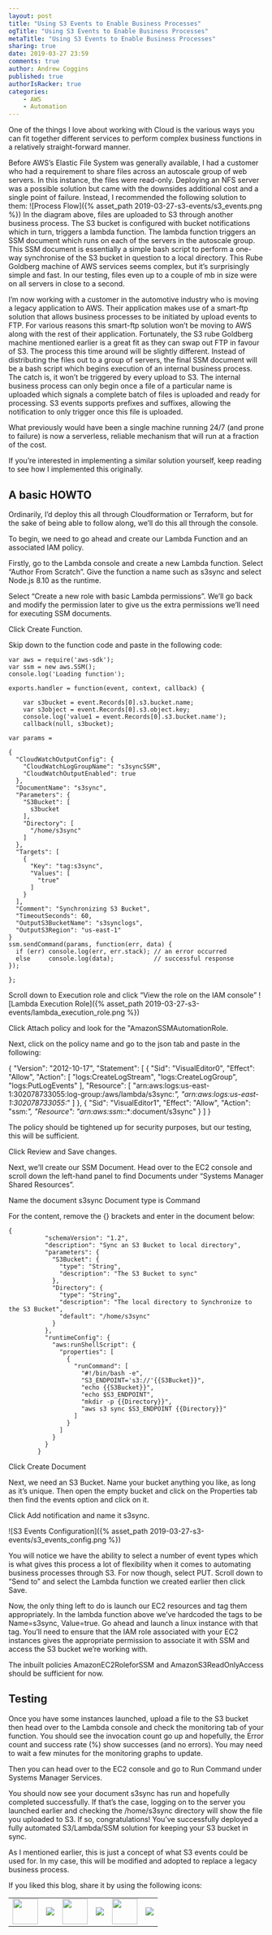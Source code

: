 ```yaml
---
layout: post
title: "Using S3 Events to Enable Business Processes"
ogTitle: "Using S3 Events to Enable Business Processes"
metaTitle: "Using S3 Events to Enable Business Processes"
sharing: true
date: 2019-03-27 23:59
comments: true
author: Andrew Coggins
published: true
authorIsRacker: true
categories:
    - AWS
    - Automation
---
```


One of the things I love about working with Cloud is the various ways you can fit together different services to perform complex business functions in a relatively straight-forward manner.

Before AWS’s Elastic File System was generally available, I had a customer who had a requirement to share files across an autoscale group of web servers. In this instance, the files were read-only. Deploying an NFS server was a possible solution but came with the downsides additional cost and a single point of failure. Instead, I recommended the following solution to them:
![Process Flow]({% asset_path 2019-03-27-s3-events/s3_events.png %}) 
In the diagram above, files are uploaded to S3 through another business process. The S3 bucket is configured with bucket notifications which in turn, triggers a lambda function. The lambda function triggers an SSM document which runs on each of the servers in the autoscale group. This SSM document is essentially a simple bash script to perform a one-way synchronise of the S3 bucket in question to a local directory. This Rube Goldberg machine of AWS services seems complex, but it’s surprisingly simple and fast. In our testing, files even up to a couple of mb in size were on all servers in close to a second.

I’m now working with a customer in the automotive industry who is moving a legacy application to AWS. Their application makes use of a smart-ftp solution that allows business processes to be initiated by upload events to FTP. For various reasons this smart-ftp solution won’t be moving to AWS along with the rest of their application. Fortunately, the S3 rube Goldberg machine mentioned earlier is a great fit as they can swap out FTP in favour of S3. The process this time around will be slightly different. Instead of distributing the files out to a group of servers, the final SSM document will be a bash script which begins execution of an internal business process. The catch is, it won’t be triggered by every upload to S3. The internal business process can only begin once a file of a particular name is uploaded which signals a complete batch of files is uploaded and ready for processing. S3 events supports prefixes and suffixes, allowing the notification to only trigger once this file is uploaded.

What previously would have been a single machine running 24/7 (and prone to failure) is now a serverless, reliable mechanism that will run at a fraction of the cost.

If you’re interested in implementing a similar solution yourself, keep reading to see how I implemented this originally.

## A basic HOWTO

Ordinarily, I’d deploy this all through Cloudformation or Terraform, but for the sake of being able to follow along, we’ll do this all through the console.

To begin, we need to go ahead and create our Lambda Function and an associated IAM policy.

Firstly, go to the Lambda console and create a new Lambda function. Select “Author From Scratch”. Give the function a name such as s3sync and select Node.js 8.10 as the runtime.

Select “Create a new role with basic Lambda permissions”. We’ll go back and modify the permission later to give us the extra permissions we’ll need for executing SSM documents.

Click Create Function.

Skip down to the function code and paste in the following code:

	var aws = require('aws-sdk');
	var ssm = new aws.SSM();
	console.log('Loading function');

	exports.handler = function(event, context, callback) {

	    var s3bucket = event.Records[0].s3.bucket.name;
	    var s3object = event.Records[0].s3.object.key;
	    console.log('value1 = event.Records[0].s3.bucket.name');
	    callback(null, s3bucket);

	var params = 

	{
	  "CloudWatchOutputConfig": {
	    "CloudWatchLogGroupName": "s3syncSSM",
	    "CloudWatchOutputEnabled": true
	  },
	  "DocumentName": "s3sync",
	  "Parameters": {
	    "S3Bucket": [
	      s3bucket
	    ],
	    "Directory": [
	      "/home/s3sync"
	    ]
	  },
	  "Targets": [
	    {
	      "Key": "tag:s3sync",
	      "Values": [
	        "true"
	      ]
	    }
	  ],
	  "Comment": "Synchronizing S3 Bucket",
	  "TimeoutSeconds": 60,
	  "OutputS3BucketName": "s3synclogs",
	  "OutputS3Region": "us-east-1"
	}
	ssm.sendCommand(params, function(err, data) {
	  if (err) console.log(err, err.stack); // an error occurred
	  else     console.log(data);           // successful response
	});

	};

Scroll down to Execution role and click “View the role on the IAM console”
![Lambda Execution Role]({% asset_path 2019-03-27-s3-events/lambda_execution_role.png %})

Click Attach policy and look for the "AmazonSSMAutomationRole. 

Next, click on the policy name and go to the json tab and paste in the following:

{
  "Version": "2012-10-17",
  "Statement": [
    {
      "Sid": "VisualEditor0",
      "Effect": "Allow",
      "Action": [
        "logs:CreateLogStream",
        "logs:CreateLogGroup",
        "logs:PutLogEvents"
      ],
      "Resource": [
        "arn:aws:logs:us-east-1:302078733055:log-group:/aws/lambda/s3sync:*",
        "arn:aws:logs:us-east-1:302078733055:*"
      ]
    },
    {
      "Sid": "VisualEditor1",
      "Effect": "Allow",
      "Action": "ssm:*",
      "Resource": "arn:aws:ssm:*:*:document/s3sync"
    }
  ]
}

The policy should be tightened up for security purposes, but our testing, this will be sufficient.

Click Review and Save changes.

Next, we’ll create our SSM Document. Head over to the EC2 console and scroll down the left-hand panel to find Documents under “Systems Manager Shared Resources”.

Name the document s3sync
Document type is Command

For the content, remove the {} brackets and enter in the document below:

	{
	          "schemaVersion": "1.2",
	          "description": "Sync an S3 Bucket to local directory",
	          "parameters": {
	            "S3Bucket": {
	              "type": "String",
	              "description": "The S3 Bucket to sync"
	            },
	            "Directory": {
	              "type": "String",
	              "description": "The local directory to Synchronize to the S3 Bucket",
	              "default": "/home/s3sync"
	            }
	          },
	          "runtimeConfig": {
	            "aws:runShellScript": {
	              "properties": [
	                {
	                  "runCommand": [
	                    "#!/bin/bash -e",
	                    "S3_ENDPOINT='s3://'{{S3Bucket}}",
	                    "echo {{S3Bucket}}",
	                    "echo $S3_ENDPOINT",
	                    "mkdir -p {{Directory}}",
	                    "aws s3 sync $S3_ENDPOINT {{Directory}}"
	                  ]
	                }
	              ]
	            }
	          }
	        }

Click Create Document

Next, we need an S3 Bucket. Name your bucket anything you like, as long as it’s unique. Then open the empty bucket and click on the Properties tab then find the events option and click on it.

Click Add notification and name it s3sync.

![S3 Events Configuration]({% asset_path 2019-03-27-s3-events/s3_events_config.png %})

You will notice we have the ability to select a number of event types which is what gives this process a lot of flexibility when it comes to automating business processes through S3. For now though, select PUT. Scroll down to “Send to” and select the Lambda function we created earlier then click Save.

Now, the only thing left to do is launch our EC2 resources and tag them appropriately. In the lambda function above we’ve hardcoded the tags to be Name=s3sync, Value=true. Go ahead and launch a linux instance with that tag. You’ll need to ensure that the IAM role associated with your EC2 instances gives the appropriate permission to associate it with SSM and access the S3 bucket we’re working with. 

The inbuilt policies AmazonEC2RoleforSSM and AmazonS3ReadOnlyAccess should be sufficient for now.

## Testing

Once you have some instances launched, upload a file to the S3 bucket then head over to the Lambda console and check the monitoring tab of your function. You should see the invocation count go up and hopefully, the Error count and success rate (%) show successes (and no errors). You may need to wait a few minutes for the monitoring graphs to update.

Then you can head over to the EC2 console and go to Run Command under Systems Manager Services.

You should now see your document s3sync has run and hopefully completed successfully. If that’s the case, logging on to the server you launched earlier and checking the /home/s3sync directory will show the file you uploaded to S3. If so, congratulations! You’ve successfully deployed a fully automated S3/Lambda/SSM solution for keeping your S3 bucket in sync.

As I mentioned earlier, this is just a concept of what S3 events could be used for. In my case, this will be modified and adopted to replace a legacy business process. 

<table>
  <tr>If you liked this blog, share it by using the following icons:</tr>
  <tr>
   <td>
       <img src="{% asset_path line-tile.png %}" width=50 >
    </td>
    <td>
      <a href="https://twitter.com/home?status=https%3A//developer.rackspace.com/blog/Using-S3-Events-to-Automate-Business-Processes/">
        <img src="{% asset_path shareT.png %}">
      </a>
    </td>
    <td>
       <img src="{% asset_path line-tile.png %}" width=50 >
    </td>
    <td>
      <a href="https://www.facebook.com/sharer/sharer.php?u=https%3A//developer.rackspace.com/blog/Using-S3-Events-to-Automate-Business-Processes/">
        <img src="{% asset_path shareFB.png %}">
      </a>
    </td>
    <td>
       <img src="{% asset_path line-tile.png %}" width=50 >
    </td>
    <td>
      <a href="https://www.linkedin.com/shareArticle?mini=true&url=https%3A//developer.rackspace.com/blog/Using-S3-Events-to-Automate-Business-Processes&summary=&source=">
        <img src="{% asset_path shareL.png %}">
      </a>
    </td>
  </tr>
</table>


</br>
